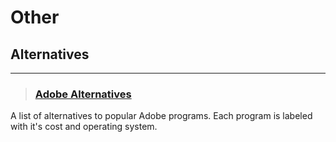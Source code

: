 # Other

## Alternatives
___

> ### [Adobe Alternatives](https://cdn.discordapp.com/attachments/607019459760095232/1252041145219813559/GPkD9w0W8AA8xjR.png?ex=667a002e&is=6678aeae&hm=aeaf2588faee7243284f14593a2d116687c99a7e6b73b3a6880476ed87d2f724&)
A list of alternatives to popular Adobe programs. Each program is labeled with it's cost and operating system.
<!-- -->

